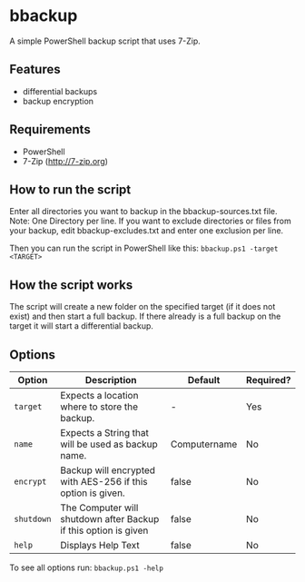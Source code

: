 # bbackup
A simple PowerShell backup script that uses 7-Zip.

## Features
* differential backups
* backup encryption

## Requirements
* PowerShell
* 7-Zip (http://7-zip.org)

## How to run the script

Enter all directories you want to backup in the bbackup-sources.txt file. Note: One Directory per line.
If you want to exclude directories or files from your backup, edit bbackup-excludes.txt and enter one exclusion per line.

Then you can run the script in PowerShell like this: `bbackup.ps1 -target <TARGET>`

## How the script works

The script will create a new folder on the specified target (if it does not exist) and then start a full backup. 
If there already is a full backup on the target it will start a differential backup.

## Options

Option | Description | Default | Required?
--- | --- | --- | ---
`target` | Expects a location where to store the backup. | - | Yes
`name` | Expects a String that will be used as backup name. | Computername | No
`encrypt` | Backup will encrypted with AES-256 if this option is given. | false | No
`shutdown` | The Computer will shutdown after Backup if this option is given | false | No
`help` | Displays Help Text | false | No

To see all options run: `bbackup.ps1 -help`
